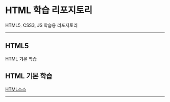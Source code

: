 # HTML 학습 리포지토리

HTML5, CSS3, JS 학습용 리포지토리

--------------------------------

## HTML5
HTML 기본 학습

## HTML 기본 학습
[HTML소스](https://github.com/sumin2123/StudyHtml/tree/main/01_HTML)

---------------------------------
